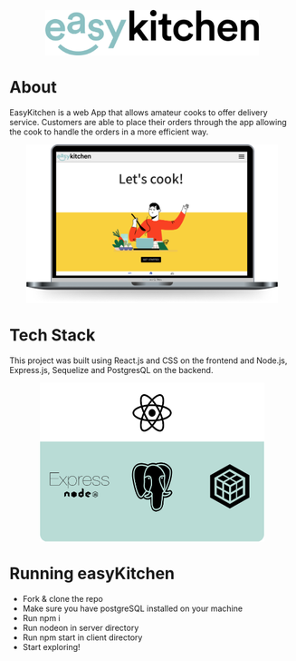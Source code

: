 <p align="center">
 <img align="center" height="80" src="./client/src/img/Logo-easykitchen.png">
</p>



# About

EasyKitchen is a web App that allows amateur cooks to offer delivery service. Customers are able to place their orders through the app allowing the cook to handle the orders in a more efficient way.
<p align="center">
 <img align="center" height="280" src="./client/src/img/ImageReadme.png">
</p>


# Tech Stack

This project was built using React.js and CSS on the frontend and Node.js, Express.js, Sequelize and PostgresQL on the backend.

<p align="center">
 <img align="center" height="280" src="./client/src/img/Technologies.png">
</p>


# Running easyKitchen
<ul>
 <li>Fork & clone the repo</li>
  <li>Make sure you have postgreSQL installed on your machine</li>
  <li>Run npm i</li>
  <li>Run nodeon in server directory</li>
   <li>Run npm start in client directory</li>
  <li>Start exploring!</li>
  </ul>
